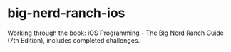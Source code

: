 # big-nerd-ranch-ios
Working through the book: iOS Programming - The Big Nerd Ranch Guide (7th Edition), includes completed challenges.
